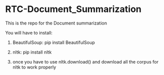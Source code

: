 # RTC-Document_Summarization
This is the repo for the Document summarization

You will have to install: 

1. BeautifulSoup: pip install BeautifulSoup

2. nltk: pip install nltk

3. once you have to use nltk.download() and download all the corpus for nltk to work properly
